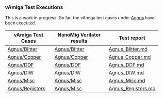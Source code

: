 ### vAmiga Test Executions

This is a work in progress. So far, the vAmiga test cases under [Agnus](https://github.com/dirkwhoffmann/vAmigaTS/tree/master/Agnus) have been executed.

| vAmiga Test Cases | NanoMig Verilator results | Test report |
|-------------------|---------------------------|-------------|
| [Agnus/Blitter](https://github.com/dirkwhoffmann/vAmigaTS/tree/master/Agnus/Blitter) | [Agnus/Blitter](https://github.com/darius600/NanoMig-vAmigaTS-Results/tree/main/Agnus/Blitter)  | [Agnus_Blitter.md](Agnus_Blitter.md) 
| [Agnus/Copper](https://github.com/dirkwhoffmann/vAmigaTS/tree/master/Agnus/Copper) | [Agnus/Copper](https://github.com/darius600/NanoMig-vAmigaTS-Results/tree/main/Agnus/Copper)  | [Agnus_Copper.md](Agnus_Copper.md) 
| [Agnus/DDF](https://github.com/dirkwhoffmann/vAmigaTS/tree/master/Agnus/DDF) | [Agnus/DDF](https://github.com/darius600/NanoMig-vAmigaTS-Results/tree/main/Agnus/DDF)  | [Agnus_DDF.md](Agnus_DDF.md) 
| [Agnus/DIW](https://github.com/dirkwhoffmann/vAmigaTS/tree/master/Agnus/DIW) | [Agnus/DIW](https://github.com/darius600/NanoMig-vAmigaTS-Results/tree/main/Agnus/DIW)  | [Agnus_DIW.md](DIW.md) 
| [Agnus/Misc](https://github.com/dirkwhoffmann/vAmigaTS/tree/master/Agnus/Misc) | [Agnus/Misc](https://github.com/darius600/NanoMig-vAmigaTS-Results/tree/main/Agnus/Misc)  | [Agnus_Misc.md](Agnus_Misc.md) 
| [Agnus/Registers](https://github.com/dirkwhoffmann/vAmigaTS/tree/master/Agnus/Registers) | [Agnus/Misc](https://github.com/darius600/NanoMig-vAmigaTS-Results/tree/main/Agnus/Registers)  | [Agnus_Registers.md](Agnus_Registers.md) 
